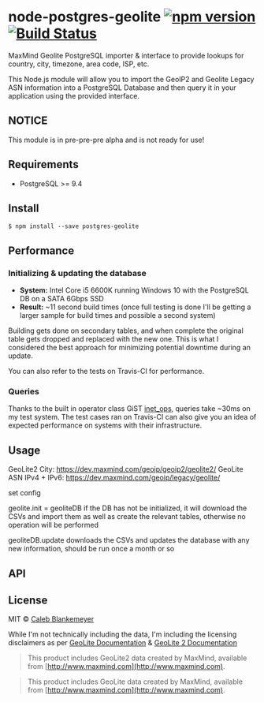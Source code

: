 # node-postgres-geolite [![npm version](https://badge.fury.io/js/postgres-geolite.svg)](https://badge.fury.io/js/postgres-geolite) [![Build Status](https://travis-ci.org/zikeji/node-postgres-geolite.svg?branch=master)](https://travis-ci.org/zikeji/node-postgres-geolite)

MaxMind Geolite PostgreSQL importer & interface to provide lookups for country, city, timezone, area code, ISP, etc.

This Node.js module will allow you to import the GeoIP2 and Geolite Legacy ASN information into a PostgreSQL Database and then query it in your application using the provided interface.

## NOTICE

This module is in pre-pre-pre alpha and is not ready for use!

## Requirements

- PostgreSQL >= 9.4

## Install
```
$ npm install --save postgres-geolite
```

## Performance

### Initializing & updating the database

- **System:** Intel Core i5 6600K running Windows 10 with the PostgreSQL DB on a SATA 6Gbps SSD
 - **Result:** ~11 second build times (once full testing is done I'll be getting a larger sample for build times and possible a second system)

Building gets done on secondary tables, and when complete the original table gets dropped and replaced with the new one. This is what I considered the best approach for minimizing potential downtime during an update.

You can also refer to the tests on Travis-CI for performance.

### Queries

Thanks to the built in operator class GiST [inet_ops](https://www.postgresql.org/docs/current/static/gist-builtin-opclasses.html), queries take ~30ms on my test system. The test cases ran on Travis-CI can also give you an idea of expected performance on systems with their infrastructure.

## Usage

GeoLite2 City: https://dev.maxmind.com/geoip/geoip2/geolite2/
GeoLite ASN IPv4 + IPv6: https://dev.maxmind.com/geoip/legacy/geolite/

set config

geolite.init = geoliteDB
if the DB has not be initialized, it will download the CSVs and import them as well as create the relevant tables, otherwise no operation will be performed

geoliteDB.update
downloads the CSVs and updates the database with any new information, should be run once a month or so

## API

## License

MIT © [Caleb Blankemeyer](https://github.com/zikeji)

While I'm not technically including the data, I'm including the licensing disclaimers as per [GeoLite Documentation](https://dev.maxmind.com/geoip/legacy/geolite/) & [GeoLite 2 Documentation](https://dev.maxmind.com/geoip/geoip2/geolite2/)

>This product includes GeoLite2 data created by MaxMind, available from [http://www.maxmind.com](http://www.maxmind.com).

>This product includes GeoLite data created by MaxMind, available from [http://www.maxmind.com](http://www.maxmind.com).